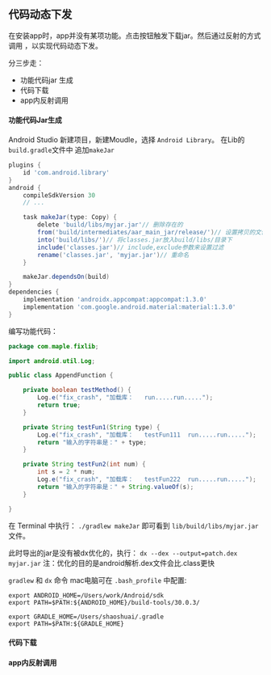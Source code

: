 ## 代码动态下发

在安装app时，app并没有某项功能。点击按钮触发下载jar。然后通过反射的方式调用 ，以实现代码动态下发。

分三步走：
- 功能代码jar 生成
- 代码下载
- app内反射调用

#### 功能代码Jar生成

Android Studio 新建项目，新建Moudle，选择 `Android Library`。
在Lib的`build.gradle`文件中 追加`makeJar`

```groovy
plugins {
    id 'com.android.library'
}
android {
    compileSdkVersion 30
    // ...

    task makeJar(type: Copy) {
        delete 'build/libs/myjar.jar'// 删除存在的
        from('build/intermediates/aar_main_jar/release/')// 设置拷贝的文件
        into('build/libs/')// 将classes.jar放入build/libs/目录下
        include('classes.jar')// include,exclude参数来设置过滤
        rename('classes.jar', 'myjar.jar')// 重命名
    }

    makeJar.dependsOn(build)
}
dependencies {
    implementation 'androidx.appcompat:appcompat:1.3.0'
    implementation 'com.google.android.material:material:1.3.0'
}
```

编写功能代码：

```java
package com.maple.fixlib;

import android.util.Log;

public class AppendFunction {

    private boolean testMethod() {
        Log.e("fix_crash", "加载库：   run.....run.....");
        return true;
    }

    private String testFun1(String type) {
        Log.e("fix_crash", "加载库：   testFun111  run.....run.....");
        return "输入的字符串是：" + type;
    }

    private String testFun2(int num) {
        int s = 2 * num;
        Log.e("fix_crash", "加载库：   testFun222  run.....run.....");
        return "输入的字符串是：" + String.valueOf(s);
    }

}
```

在 Terminal 中执行：
`./gradlew makeJar`
即可看到 `lib/build/libs/myjar.jar` 文件。

此时导出的jar是没有被dx优化的，执行：
`dx --dex --output=patch.dex myjar.jar`
注：优化的目的是android解析.dex文件会比.class更快

`gradlew` 和 `dx` 命令 mac电脑可在 `.bash_profile` 中配置:
```
export ANDROID_HOME=/Users/work/Android/sdk
export PATH=$PATH:${ANDROID_HOME}/build-tools/30.0.3/

export GRADLE_HOME=/Users/shaoshuai/.gradle
export PATH=$PATH:${GRADLE_HOME}
```


#### 代码下载



#### app内反射调用
